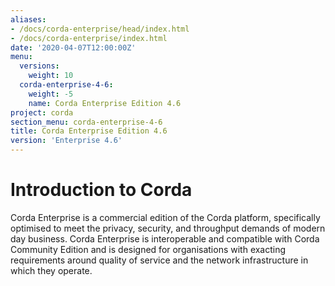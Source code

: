 ```yaml
---
aliases:
- /docs/corda-enterprise/head/index.html
- /docs/corda-enterprise/index.html
date: '2020-04-07T12:00:00Z'
menu:
  versions:
    weight: 10
  corda-enterprise-4-6:
    weight: -5
    name: Corda Enterprise Edition 4.6
project: corda
section_menu: corda-enterprise-4-6
title: Corda Enterprise Edition 4.6
version: 'Enterprise 4.6'
---
```


# Introduction to Corda

Corda Enterprise is a commercial edition of the Corda platform, specifically optimised to meet the privacy, security, and
throughput demands of modern day business. Corda Enterprise is interoperable and compatible with Corda Community Edition and
is designed for organisations with exacting requirements around quality of service and the network infrastructure in
which they operate.


